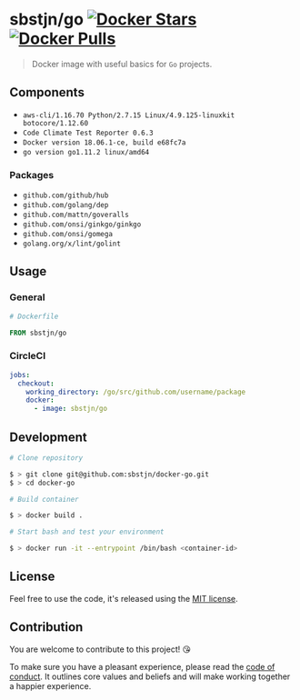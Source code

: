 # sbstjn/go [![Docker Stars](https://img.shields.io/docker/stars/sbstjn/go.svg?maxAge=600)](https://hub.docker.com/r/sbstjn/go/) [![Docker Pulls](https://img.shields.io/docker/pulls/sbstjn/go.svg?maxAge=600)](https://hub.docker.com/r/sbstjn/go/)

> Docker image with useful basics for `Go` projects.

## Components

- `aws-cli/1.16.70 Python/2.7.15 Linux/4.9.125-linuxkit botocore/1.12.60`
- `Code Climate Test Reporter 0.6.3`
- `Docker version 18.06.1-ce, build e68fc7a`
- `go version go1.11.2 linux/amd64`

### Packages

- `github.com/github/hub`
- `github.com/golang/dep`
- `github.com/mattn/goveralls`
- `github.com/onsi/ginkgo/ginkgo`
- `github.com/onsi/gomega`
- `golang.org/x/lint/golint`

## Usage

### General

```Dockerfile
# Dockerfile

FROM sbstjn/go
```

### CircleCI

```yaml
jobs:
  checkout:
    working_directory: /go/src/github.com/username/package
    docker:
      - image: sbstjn/go
```

## Development

```bash
# Clone repository

$ > git clone git@github.com:sbstjn/docker-go.git
$ > cd docker-go

# Build container

$ > docker build .

# Start bash and test your environment

$ > docker run -it --entrypoint /bin/bash <container-id>
```

## License

Feel free to use the code, it's released using the [MIT license](LICENSE.md).

## Contribution

You are welcome to contribute to this project! 😘

To make sure you have a pleasant experience, please read the [code of conduct](CODE_OF_CONDUCT.md). It outlines core values and beliefs and will make working together a happier experience.
